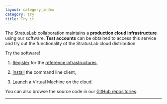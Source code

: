 ```yaml
---
layout: category_index
category: try
title: Try it
---
```


The StratusLab collaboration maintains a **production cloud
infrastructure** using our software.  **Test accounts** can be
obtained to access this service and try out the functionality of the
StratusLab cloud distribution.

Try the software!

1. [Register](https://register.stratuslab.eu:8444/) for the [reference
      infrastructures](/try%20it/2012/01/29/try-reference-cloud-infrastructures.html),

2. [Install](try%20it/2012/01/10/try-user-cli-installation.html)
      the command line client, 

3. [Launch](/try%20it/2012/01/01/try-launch-vm.html) a Virtual Machine on
      the cloud.

You can also browse the source code in our [GitHub
repositories](https://github.com/StratusLab).

---------------
